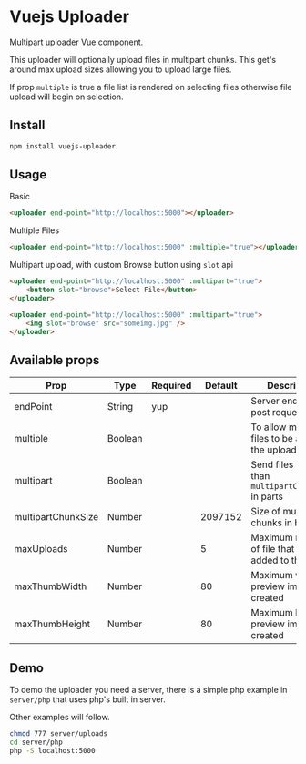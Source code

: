 # Vuejs Uploader

Multipart uploader Vue component.

This uploader will optionally upload files in multipart chunks.
This get's around max upload sizes allowing you to upload large files.

If prop `multiple` is true a file list is rendered on selecting files otherwise file upload will begin on selection.


## Install

```bash
npm install vuejs-uploader
```

## Usage

Basic
```html
<uploader end-point="http://localhost:5000"></uploader>
```

Multiple Files
```html
<uploader end-point="http://localhost:5000" :multiple="true"></uploader>
```

Multipart upload, with custom Browse button using `slot` api
```html
<uploader end-point="http://localhost:5000" :multipart="true">
    <button slot="browse">Select File</button>
</uploader>

<uploader end-point="http://localhost:5000" :multipart="true">
    <img slot="browse" src="someimg.jpg" />
</uploader>
```

## Available props

|Prop              |Type    |Required|Default|Description|
|------------------|--------|--------|-------|----------|
|endPoint          |String  |yup     |       |Server end point to post requests|
|multiple          |Boolean |        |       |To allow multiple files to be added to the upload queue|
|multipart         |Boolean |        |       |Send files larger than `multipartChunkSize` in parts|
|multipartChunkSize|Number  |        |2097152|Size of multipart chunks in bytes|
|maxUploads        |Number  |        |5      |Maximum number of file that can be added to the queue|
|maxThumbWidth     |Number  |        |80     |Maximum width of preview image created|
|maxThumbHeight    |Number  |        |80     |Maximum height of preview image created|

## Demo

To demo the uploader you need a server, there is a simple php example
in `server/php` that uses php's built in server.

Other examples will follow.

```bash
chmod 777 server/uploads
cd server/php
php -S localhost:5000
```
